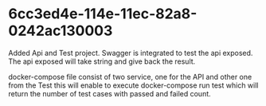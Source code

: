 # 6cc3ed4e-114e-11ec-82a8-0242ac130003
Added Api and Test project.
Swagger is integrated to test the api exposed. The api exposed will take string and give back the result.

docker-compose file consist of two service, one for the API and other one from the Test
this will enable to execute docker-compose run test which will return the number of test cases with passed and failed count.
